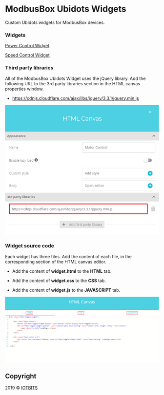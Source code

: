 # ModbusBox Ubidots Widgets
Custom Ubidots widgets for ModbusBox devices.

### Widgets

[Power Control Widget](../power-ctrl-widget)

[Speed Control Widget](../speed-ctrl-widget)

### Third party libraries

All of the ModbusBox Ubidots Widget uses the jQuery library. Add the following URL to the 3rd party libraries section in  the HTML canvas properties window.

* https://cdnjs.cloudflare.com/ajax/libs/jquery/3.3.1/jquery.min.js



![3rd-party-libraries](libraries.png)

### Widget source code

Each widget has three files. Add the content of each file, in the corresponding section of the HTML canvas editor.

* Add the content of **widget.html** to the **HTML** tab.

* Add the content of **widget.css** to the **CSS** tab.

* Add the content of **widget.js** to the **JAVASCRIPT** tab.

![source-files](source-code.png)

## Copyright

2019 © [IOTBITS](https://iotbits.net/)